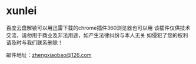 # xunlei
百度云盘解锁可以用迅雷下载的chrome插件360浏览器也可以用
该插件仅供技术交流，请勿用于商业及非法用途，如产生法律纠纷与本人无关
如侵犯了您的权利请及时与我们联系删除！

邮件地址：zhengxiaobao@126.com